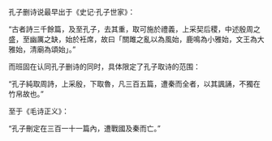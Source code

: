 孔子删诗说最早出于《史记·孔子世家》：

“古者詩三千餘篇，及至孔子，去其重，取可施於禮義，上采契后稷，中述殷周之盛，至幽厲之缺，始於衽席，故曰「關雎之亂以為風始，鹿鳴為小雅始，文王為大雅始，清廟為頌始」。”

而班固在认同孔子删诗的同时，具体限定了孔子取诗的范围：

“孔子純取周詩，上采殷，下取魯，凡三百五篇，遭秦而全者，以其諷誦，不獨在竹帛故也。”

至于《毛诗正义》：

“孔子刪定在三百一十一篇內，遭戰國及秦而亡。”



